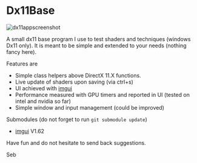 # Dx11Base

![dx11appscreenshot](https://github.com/sebh/Dx11Base/blob/master/DX11Application.png)

A small dx11 base program I use to test shaders and techniques (windows Dx11 only).
It is meant to be simple and extended to your needs (nothing fancy here).

Features are
* Simple class helpers above DirectX 11.X functions.
* Live update of shaders upon saving (via ctrl+s)
* UI achieved with [imgui](https://github.com/ocornut/imgui)
* Performance measured with GPU timers and reported in UI (tested on intel and nvidia so far)
* Simple window and input management (could be improved)

Submodules (do not forget to run `git submodule update`)
* [imgui](https://github.com/ocornut/imgui) V1.62

Have fun and do not hesitate to send back suggestions.

Seb

